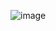 ![image](https://github.com/nimikuma1/Payor-App/assets/166041511/03cec33f-b147-471e-8ebf-6f7af36c3a81)

